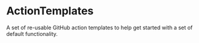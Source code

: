 # ActionTemplates
A set of re-usable GitHub action templates to help get started with a set of default functionality.
